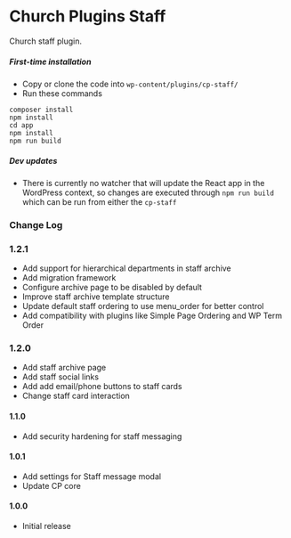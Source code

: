 # Church Plugins Staff
Church staff plugin.

##### First-time installation  #####

- Copy or clone the code into `wp-content/plugins/cp-staff/`
- Run these commands
```
composer install
npm install
cd app
npm install
npm run build
```

##### Dev updates  #####

- There is currently no watcher that will update the React app in the WordPress context, so changes are executed through `npm run build` which can be run from either the `cp-staff`

### Change Log

### 1.2.1
* Add support for hierarchical departments in staff archive
* Add migration framework
* Configure archive page to be disabled by default
* Improve staff archive template structure
* Update default staff ordering to use menu_order for better control
* Add compatibility with plugins like Simple Page Ordering and WP Term Order

### 1.2.0
* Add staff archive page
* Add staff social links
* Add add email/phone buttons to staff cards
* Change staff card interaction

#### 1.1.0
* Add security hardening for staff messaging

#### 1.0.1
* Add settings for Staff message modal
* Update CP core

#### 1.0.0
* Initial release
